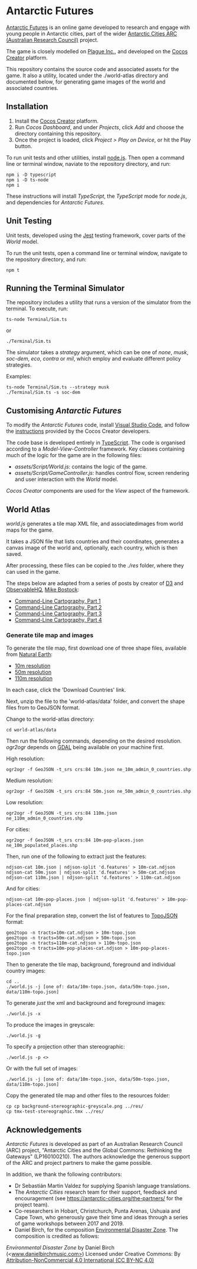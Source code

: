 
# Antarctic Futures

[Antarctic Futures](http://game.antarctic-cities.org) is an online game developed to research and engage with young people in Antarctic cities, part of the wider [Antarctic Cities ARC (Australian Research Council)](http://antarctic-cities.org) project.

The game is closely modelled on [Plague Inc.](https://www.ndemiccreations.com/en/22-plague-inc), and developed on the [Cocos Creator](https://www.cocos.com/en/products) platform.

This repository contains the source code and associated assets for the game. It also a utility, located under the ./world-atlas directory and documented below, for generating game images of the world and associated countries.

## Installation

1. Install the [Cocos Creator](https://www.cocos.com/en/products) platform.
2. Run *Cocos Dashboard*, and under *Projects*, click *Add* and choose the directory containing this repository.
3. Once the project is loaded, click *Project > Play on Device*, or hit the Play button.

To run unit tests and other utilities, install [node.js](https://nodejs.org/). Then open a command line or terminal window, naviate to the repository directory, and run:

    npm i -D typescript
    npm i -D ts-node
    npm i

These instructions will install *TypeScript*, the *TypeScript* mode for *node.js*, and dependencies for *Antarctic Futures*.

## Unit Testing

Unit tests, developed using the [Jest](https://jestjs.io/) testing framework, cover parts of the *World* model.

To run the unit tests, open a command line or terminal window, navigate to the repository directory, and run:

    npm t

## Running the Terminal Simulator

The repository includes a utility that runs a version of the simulator from the terminal. To execute, run:

    ts-node Terminal/Sim.ts

or

    ./Terminal/Sim.ts

The simulator takes a *strategy* argument, which can be one of *none*, *musk*, *soc-dem*, *eco*, *contra* or *mil*, which employ and evaluate different policy strategies.

Examples:

    ts-node Terminal/Sim.ts --strategy musk
    ./Terminal/Sim.ts -s soc-dem

## Customising *Antarctic Futures*

To modify the *Antarctic Futures* code, install [Visual Studio Code](https://code.visualstudio.com/), and follow the [instructions](https://docs.cocos.com/creator/1.9/manual/en/getting-started/coding-setup.html) provided by the Cocos Creator developers.

The code base is developed entirely in [TypeScript](https://www.typescriptlang.org/). The code is organised according to a *Model-View-Controller* framework. Key classes containing much of the logic for the game are in the following files:

- *assets/Script/World.js*: contains the logic of the game.
- *assets/Script/GameController.js*: handles control flow, screen rendering and user interaction with the *World* model.

*Cocos Creator* components are used for the *View* aspect of the framework.

## World Atlas

*world.js* generates a tile map XML file, and associatedimages from world maps for the game.

It takes a JSON file that lists countries and their coordinates, generates a canvas image of the world and, optionally, each country, which is then saved.

After processing, these files can be copied to the *./res* folder, where they can used in the game.

The steps below are adapted from a series of posts by creator of [D3](https://d3js.org/) and [ObservableHQ](https://observablehq.com/), [Mike Bostock](https://medium.com/@mbostock):

- [Command-Line Cartography, Part 1](https://medium.com/@mbostock/command-line-cartography-part-1-897aa8f8ca2c)
- [Command-Line Cartography, Part 2](https://medium.com/@mbostock/command-line-cartography-part-2-c3a82c5c0f3)
- [Command-Line Cartography, Part 3](https://medium.com/@mbostock/command-line-cartography-part-3-1158e4c55a1e)
- [Command-Line Cartography, Part 4](https://medium.com/@mbostock/command-line-cartography-part-4-82d0d26df0cf)

### Generate tile map and images

To generate the tile map, first download one of three shape files, available from [Natural Earth](http://www.naturalearthdata.com/):

- [10m resolution](http://www.naturalearthdata.com/downloads/10m-cultural-vectors/)
- [50m resolution](http://www.naturalearthdata.com/downloads/50m-cultural-vectors/)
- [110m resolution](http://www.naturalearthdata.com/downloads/110m-cultural-vectors/)

In each case, click the 'Download Countries' link. 

Next, unzip the file to the 'world-atlas/data' folder, and convert the shape files from  to GeoJSON format.

Change to the world-atlas directory:

    cd world-atlas/data

Then run the following commands, depending on the desired resolution. *ogr2ogr* depends on [GDAL](https://gdal.org/ogr2ogr.html) being available on your machine first.

High resolution:

    ogr2ogr -f GeoJSON -t_srs crs:84 10m.json ne_10m_admin_0_countries.shp

Medium resolution:

    ogr2ogr -f GeoJSON -t_srs crs:84 50m.json ne_50m_admin_0_countries.shp

Low resolution:

    ogr2ogr -f GeoJSON -t_srs crs:84 110m.json ne_110m_admin_0_countries.shp

For cities:

    ogr2ogr -f GeoJSON -t_srs crs:84 10m-pop-places.json ne_10m_populated_places.shp

Then, run one of the following to extract just the features:

    ndjson-cat 10m.json | ndjson-split 'd.features' > 10m-cat.ndjson
    ndjson-cat 50m.json | ndjson-split 'd.features' > 50m-cat.ndjson
    ndjson-cat 110m.json | ndjson-split 'd.features' > 110m-cat.ndjson

And for cities:

    ndjson-cat 10m-pop-places.json | ndjson-split 'd.features' > 10m-pop-places-cat.ndjson

For the final preparation step, convert the list of features to [TopoJSON](https://github.com/topojson/topojson) format:

    geo2topo -n tracts=10m-cat.ndjson > 10m-topo.json
    geo2topo -n tracts=50m-cat.ndjson > 50m-topo.json
    geo2topo -n tracts=110m-cat.ndjson > 110m-topo.json
    geo2topo -n tracts=10m-pop-places-cat.ndjson > 10m-pop-places-topo.json

Then to generate the tile map, background, foreground and individual country images:

    cd ..
    ./world.js -j [one of: data/10m-topo.json, data/50m-topo.json, data/110m-topo.json]

To generate *just* the xml and background and foreground images:

    ./world.js -x

To produce the images in greyscale:

    ./world.js -g

To specify a projection other than stereographic:

    ./world.js -p <>

Or with the full set of images:

    ./world.js -j [one of: data/10m-topo.json, data/50m-topo.json, data/110m-topo.json]

Copy the generated tile map and other files to the resources folder:

    cp cp background-stereographic-greyscale.png ../res/
    cp tmx-test-stereographic.tmx ../res/

## Acknowledgements

*Antarctic Futures* is developed as part of an Australian Research Council (ARC) project, "Antarctic Cities and the Global Commons: Rethinking the Gateways" (LP160100210). The authors acknowledge the generous support of the ARC and project partners to make the game possible.

In addition, we thank the following contributors:

- Dr Sebastián Martin Valdez for supplying Spanish language translations.
- The *Antarctic Cities* research team for their support, feedback and encouragement (see <https://antarctic-cities.org/the-partners/> for the project team).
- Co-researchers in Hobart, Christchurch, Punta Arenas, Ushuaia and Cape Town, who generously gave their time and ideas through a series of game workshops between 2017 and 2019.
- Daniel Birch, for the composition [Environmental Disaster Zone](https://freemusicarchive.org/music/Daniel_Birch/MUSIC_FOR_TV_FILM__GAMES_VOL3/Environmental_Disaster_Zone). The composition is credited as follows:

*Environmental Disaster Zone* by Daniel Birch (<www.danielbirchmusic.com>)
Licensed under Creative Commons: By [Attribution-NonCommercial 4.0 International
(CC BY-NC 4.0)](https://creativecommons.org/licenses/by-nc/4.0/)
